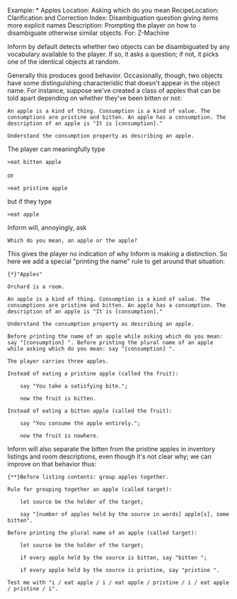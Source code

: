 Example: * Apples
Location: Asking which do you mean
RecipeLocation: Clarification and Correction
Index: Disambiguation question giving items more explicit names
Description: Prompting the player on how to disambiguate otherwise similar objects.
For: Z-Machine

  
Inform by default detects whether two objects can be disambiguated by any vocabulary available to the player. If so, it asks a question; if not, it picks one of the identical objects at random.

  
Generally this produces good behavior. Occasionally, though, two objects have some distinguishing characteristic that doesn't appear in the object name. For instance, suppose we've created a class of apples that can be told apart depending on whether they've been bitten or not:

  

``` inform7
An apple is a kind of thing. Consumption is a kind of value. The consumptions are pristine and bitten. An apple has a consumption. The description of an apple is "It is [consumption]."

Understand the consumption property as describing an apple.
```

  
The player can meaningfully type

  

``` transcript
>eat bitten apple
```

  
or

  

``` transcript
>eat pristine apple
```

  
but if they type

  

``` transcript
>eat apple
```

  
Inform will, annoyingly, ask

  

``` inform7
Which do you mean, an apple or the apple?
```

  
This gives the player no indication of why Inform is making a distinction. So here we add a special "printing the name" rule to get around that situation:

  

``` inform7
{*}"Apples"

Orchard is a room.

An apple is a kind of thing. Consumption is a kind of value. The consumptions are pristine and bitten. An apple has a consumption. The description of an apple is "It is [consumption]."

Understand the consumption property as describing an apple.

Before printing the name of an apple while asking which do you mean: say "[consumption] ". Before printing the plural name of an apple while asking which do you mean: say "[consumption] ".

The player carries three apples.

Instead of eating a pristine apple (called the fruit):

	say "You take a satisfying bite.";

	now the fruit is bitten.

Instead of eating a bitten apple (called the fruit):

	say "You consume the apple entirely.";

	now the fruit is nowhere.
```

  
Inform will also separate the bitten from the pristine apples in inventory listings and room descriptions, even though it's not clear why; we can improve on that behavior thus:

  

``` inform7
{**}Before listing contents: group apples together.

Rule for grouping together an apple (called target):

	let source be the holder of the target;

	say "[number of apples held by the source in words] apple[s], some bitten".

Before printing the plural name of an apple (called target):

	let source be the holder of the target;

	if every apple held by the source is bitten, say "bitten ";

	if every apple held by the source is pristine, say "pristine ".

Test me with "i / eat apple / i / eat apple / pristine / i / eat apple / pristine / i".
```

